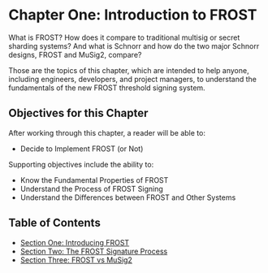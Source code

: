# Chapter One: Introduction to FROST

What is FROST? How does it compare to traditional multisig or secret
sharding systems? And what is Schnorr and how do the two major Schnorr
designs, FROST and MuSig2, compare?

Those are the topics of this chapter, which are intended to help
anyone, including engineers, developers, and project managers, to
understand the fundamentals of the new FROST threshold signing system.

## Objectives for this Chapter

After working through this chapter, a reader will be able to:

   * Decide to Implement FROST (or Not)

Supporting objectives include the ability to:

   * Know the Fundamental Properties of FROST
   * Understand the Process of FROST Signing
   * Understand the Differences between FROST and Other Systems
   
## Table of Contents

  * [Section One: Introducing FROST](01_1_Introducing_FROST.md)
  * [Section Two: The FROST Signature Process](01_2_FROST_Signature_Process.md)
  * [Section Three: FROST vs MuSig2](01_3_FROST_vs_MuSig.md)
